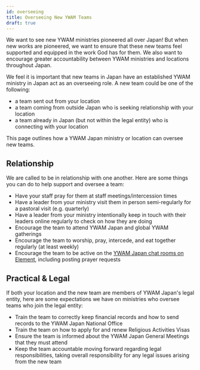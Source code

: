 ```yaml
---
id: overseeing
title: Overseeing New YWAM Teams
draft: true
---
```


We want to see new YWAM ministries pioneered all over Japan! But when new works are pioneered, we want to ensure that these new teams feel supported and equipped in the work God has for them. We also want to encourage greater accountability between YWAM ministries and locations throughout Japan.

We feel it is important that new teams in Japan have an established YWAM ministry in Japan act as an overseeing role. A new team could be one of the following:

- a team sent out from your location
- a team coming from outside Japan who is seeking relationship with your location
- a team already in Japan (but not within the legal entity) who is connecting with your location

This page outlines how a YWAM Japan ministry or location can oversee new teams.

## Relationship

We are called to be in relationship with one another. Here are some things you can do to help support and oversee a team:

- Have your staff pray for them at staff meetings/intercession times
- Have a leader from your ministry visit them in person semi-regularly for a pastoral visit (e.g. quarterly)
- Have a leader from your ministry intentionally keep in touch with their leaders online regularly to check on how they are doing
- Encourage the team to attend YWAM Japan and global YWAM gatherings
- Encourage the team to worship, pray, intercede, and eat together regularly (at least weekly)
- Encourage the team to be active on the [YWAM Japan chat rooms on Element](../staff/communication.md), including posting prayer requests

## Practical & Legal

If both your location and the new team are members of YWAM Japan's legal entity, here are some expectations we have on ministries who oversee teams who join the legal entity:

- Train the team to correctly keep financial records and how to send records to the YWAM Japan National Office
- Train the team on how to apply for and renew Religious Activities Visas
- Ensure the team is informed about the YWAM Japan General Meetings that they must attend
- Keep the team accountable moving forward regarding legal responsibilities, taking overall responsibility for any legal issues arising from the new team
